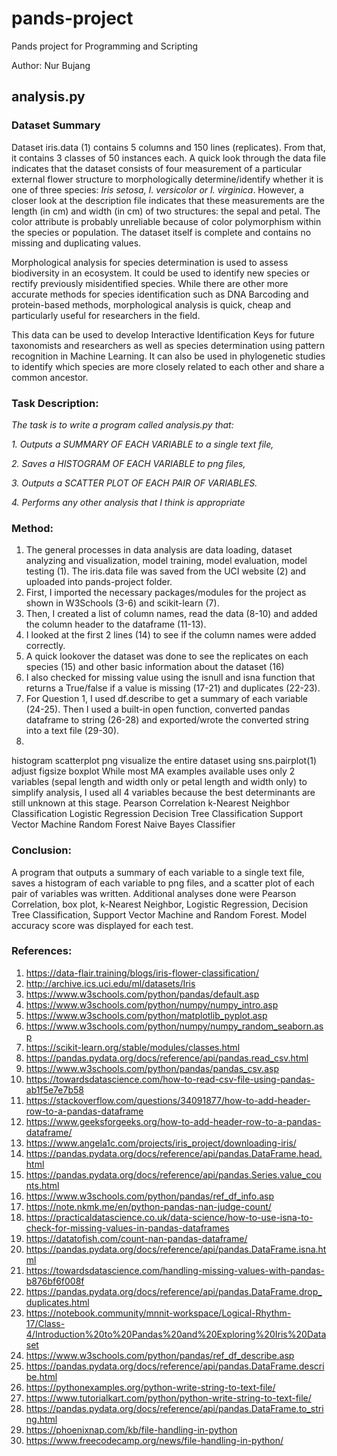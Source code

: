 # pands-project
Pands project for Programming and Scripting

Author: Nur Bujang

## **analysis.py**

### Dataset Summary
Dataset iris.data (1) contains 5 columns and 150 lines (replicates). From that, it contains 3 classes of 50 instances each. A quick look through the data file indicates that the dataset consists of four measurement of a particular external flower structure to morphologically determine/identify whether it is one of three species: *Iris setosa, I. versicolor or I. virginica*. However, a closer look at the description file indicates that these measurements are the length (in cm) and width (in cm) of two structures: the sepal and petal. The color attribute is probably unreliable because of color polymorphism within the species or population. The dataset itself is complete and contains no missing and duplicating values.

Morphological analysis for species determination is used to assess biodiversity in an ecosystem. It could be used to identify new species or rectify previously misidentified species. While there are other more accurate methods for species identification such as DNA Barcoding and protein-based methods, morphological analysis is quick, cheap and particularly useful for researchers in the field. 

This data can be used to develop Interactive Identification Keys for future taxonomists and researchers as well as species determination using pattern recognition in Machine Learning. It can also be used in phylogenetic studies to identify which species are more closely related to each other and share a common ancestor. 



### Task Description:
*The task is to write a program called analysis.py that:*

*1. Outputs a SUMMARY OF EACH VARIABLE to a single text file,*
	
*2. Saves a HISTOGRAM OF EACH VARIABLE to png files,*
	
*3. Outputs a SCATTER PLOT OF EACH PAIR OF VARIABLES.*
	
*4. Performs any other analysis that I think is appropriate*

### Method:
1. The general processes in data analysis are data loading, dataset analyzing and visualization, model training, model evaluation, model testing (1). The iris.data file was saved from the UCI website (2) and uploaded into pands-project folder.
2. First, I imported the necessary packages/modules for the project as shown in W3Schools (3-6) and scikit-learn (7).
3. Then, I created a list of column names, read the data (8-10) and added the column header to the dataframe (11-13).
4. I looked at the first 2 lines (14) to see if the column names were added correctly.
5. A quick lookover the dataset was done to see the replicates on each species (15) and other basic information about the dataset (16)
6. I also checked for missing value using the isnull and isna function that returns a True/false if a value is missing (17-21) and duplicates (22-23).
7. For Question 1, I used df.describe to get a summary of each variable (24-25). Then I used a built-in open function, converted pandas dataframe to string (26-28) and exported/wrote the converted string into a text file (29-30).
8. 

histogram
scatterplot
png
visualize the entire dataset using sns.pairplot(1) adjust figsize
boxplot
While most MA examples available uses only 2 variables (sepal length and width only or petal length and width only) to simplify analysis, I used all 4 variables because the best determinants are still unknown at this stage.
Pearson Correlation
k-Nearest Neighbor Classification
Logistic Regression
Decision Tree Classification
Support Vector Machine
Random Forest
Naive Bayes Classifier


### Conclusion:
A program that outputs a summary of each variable to a single text file, saves a histogram of each variable to png files, and a scatter plot of each pair of variables was written. Additional analyses done were Pearson Correlation, box plot, k-Nearest Neighbor, Logistic Regression, Decision Tree Classification, Support Vector Machine and Random Forest. Model accuracy score was displayed for each test.

### References:
1. https://data-flair.training/blogs/iris-flower-classification/
2. http://archive.ics.uci.edu/ml/datasets/Iris
3. https://www.w3schools.com/python/pandas/default.asp
4. https://www.w3schools.com/python/numpy/numpy_intro.asp
5. https://www.w3schools.com/python/matplotlib_pyplot.asp
6. https://www.w3schools.com/python/numpy/numpy_random_seaborn.asp
7. https://scikit-learn.org/stable/modules/classes.html
8. https://pandas.pydata.org/docs/reference/api/pandas.read_csv.html
9. https://www.w3schools.com/python/pandas/pandas_csv.asp
10. https://towardsdatascience.com/how-to-read-csv-file-using-pandas-ab1f5e7e7b58
11. https://stackoverflow.com/questions/34091877/how-to-add-header-row-to-a-pandas-dataframe
12. https://www.geeksforgeeks.org/how-to-add-header-row-to-a-pandas-dataframe/
13. https://www.angela1c.com/projects/iris_project/downloading-iris/
14. https://pandas.pydata.org/docs/reference/api/pandas.DataFrame.head.html
15. https://pandas.pydata.org/docs/reference/api/pandas.Series.value_counts.html
16. https://www.w3schools.com/python/pandas/ref_df_info.asp
17. https://note.nkmk.me/en/python-pandas-nan-judge-count/
18. https://practicaldatascience.co.uk/data-science/how-to-use-isna-to-check-for-missing-values-in-pandas-dataframes
19. https://datatofish.com/count-nan-pandas-dataframe/
20. https://pandas.pydata.org/docs/reference/api/pandas.DataFrame.isna.html
21. https://towardsdatascience.com/handling-missing-values-with-pandas-b876bf6f008f
22. https://pandas.pydata.org/docs/reference/api/pandas.DataFrame.drop_duplicates.html
23. https://notebook.community/mnnit-workspace/Logical-Rhythm-17/Class-4/Introduction%20to%20Pandas%20and%20Exploring%20Iris%20Dataset
24. https://www.w3schools.com/python/pandas/ref_df_describe.asp
25. https://pandas.pydata.org/docs/reference/api/pandas.DataFrame.describe.html
26. https://pythonexamples.org/python-write-string-to-text-file/
27. https://www.tutorialkart.com/python/python-write-string-to-text-file/
28. https://pandas.pydata.org/docs/reference/api/pandas.DataFrame.to_string.html
29. https://phoenixnap.com/kb/file-handling-in-python
30. https://www.freecodecamp.org/news/file-handling-in-python/







 






